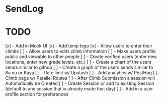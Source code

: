 # SendLog

# TODO

[x] - Add in Mock UI
[x] - Add temp logo
[x] - Allow users to enter their climbs
[ ] - Allow users to edits climb information
[ ] - Make users profile public and viewable to other people
[ ] - Create verified users (enter new locations, enter new grade levels, etc.)
[ ] - Create a chart of the users sends similar to github
[ ] - Create a graph of the users sends similar to 8a.nu or Kaya
[ ] - Rate limit w/ Upstash
[ ] - Add analytics w/ PostHog
[ ] - Climb page w/ Parallel Routes
[ ] - After Climb Submission a session will Automatically be Created
[ ] - Create Session or add to existing Session (default to any session that is already made that day)
[ ] - Add in a user profile section for preferences
